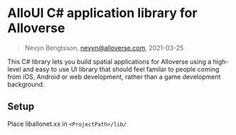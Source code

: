# AlloUI C# application library for Alloverse

> Nevyn Bengtsson, nevyn@alloverse.com, 2021-03-25

This C# library lets you build spatial applications
for Alloverse using a high-level and easy to use UI library
that should feel familar to people coming from iOS, Android
or web development, rather than a game development background.



## Setup

Place liballonet.xx in `<ProjectPath>/lib/`